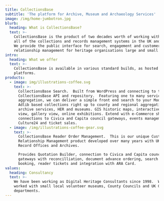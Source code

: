 ```yaml
---
title: CollectionsBase
subtitle: 'The platform for Archive, Museum and Archaeology Services'
image: /img/home-jumbotron.jpg
blurb:
  heading: What is CollectionsBase?
  text: >-
    CollectionsBase is the product of two decades worth of working with almost
    all of the collections and records management systems in the UK and beyond. 
    We provide the public interface for search, engagement and customer
    relationship management for heritage organisations large and small.
intro:
  heading: What we offer
  text: >-
    CollectionsBase is available in various standard builds, as hosted web
    platforms.
products:
  - image: img/illustrations-coffee.svg
    text: >-
      CollectionsBase Search.  Built from WordPress and connecting to the
      CollectionsBase API and repository.  Featuring one to many services in one
      aggregation, we can deliver a simple front end search to your Modes or
      Adlib based collections right up to county and regional aggregations of
      archive services, HER and museums. GIS historic maps, interactive timeline
      view, gallery view, online exhibitions. Extend with e-Commerce shop,
      connections to Civica and Capita council gateways, events management with
      Culture24 and ticket sales.
  - image: /img/illustrations-coffee-gear.svg
    text: >-
      CollectionsBase Reader Order Management.  This is our unique Customer
      Relationship Management product developed over many years with UK County
      Record Offices and Archives.  

      Provides Quotation Builder, connection to Civica and Capita council
      gateways with reconcilliation, document advance ordering, search room
      booking, reader tickets and integration with ARA Card.
values:
  heading: Consultancy
  text: >-
    We have been working as Digital Heritage Consultants since 1998.  We've
    worked with small local volunteer museums, County Councils and UK Government
    departments.
---
```


